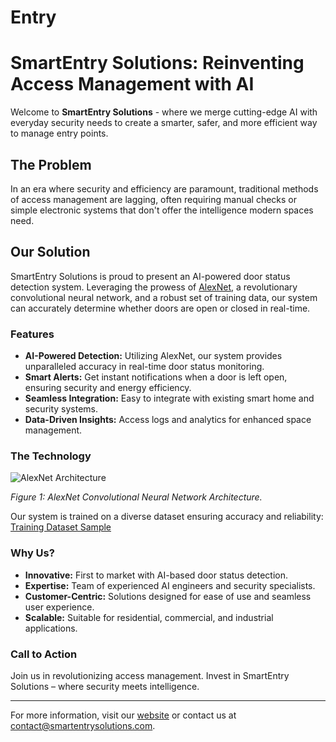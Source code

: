 # Entry

# SmartEntry Solutions: Reinventing Access Management with AI

Welcome to **SmartEntry Solutions** - where we merge cutting-edge AI with everyday security needs to create a smarter, safer, and more efficient way to manage entry points.

## The Problem

In an era where security and efficiency are paramount, traditional methods of access management are lagging, often requiring manual checks or simple electronic systems that don't offer the intelligence modern spaces need.

## Our Solution

SmartEntry Solutions is proud to present an AI-powered door status detection system. Leveraging the prowess of [AlexNet](https://en.wikipedia.org/wiki/AlexNet), a revolutionary convolutional neural network, and a robust set of training data, our system can accurately determine whether doors are open or closed in real-time.

### Features

- **AI-Powered Detection:** Utilizing AlexNet, our system provides unparalleled accuracy in real-time door status monitoring.
- **Smart Alerts:** Get instant notifications when a door is left open, ensuring security and energy efficiency.
- **Seamless Integration:** Easy to integrate with existing smart home and security systems.
- **Data-Driven Insights:** Access logs and analytics for enhanced space management.

### The Technology

![AlexNet Architecture](https://upload.wikimedia.org/wikipedia/commons/thumb/6/6f/AlexNet_structure.png/800px-AlexNet_structure.png)

*Figure 1: AlexNet Convolutional Neural Network Architecture.*

Our system is trained on a diverse dataset ensuring accuracy and reliability: [Training Dataset Sample](https://example.com/training-data)

### Why Us?

- **Innovative:** First to market with AI-based door status detection.
- **Expertise:** Team of experienced AI engineers and security specialists.
- **Customer-Centric:** Solutions designed for ease of use and seamless user experience.
- **Scalable:** Suitable for residential, commercial, and industrial applications.

### Call to Action

Join us in revolutionizing access management. Invest in SmartEntry Solutions – where security meets intelligence.

---

For more information, visit our [website](https://smartentrysolutions.com) or contact us at [contact@smartentrysolutions.com](mailto:contact@smartentrysolutions.com).
